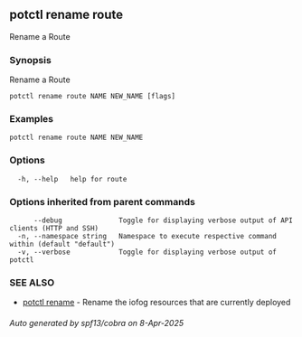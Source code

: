 ## potctl rename route

Rename a Route

### Synopsis

Rename a Route

```
potctl rename route NAME NEW_NAME [flags]
```

### Examples

```
potctl rename route NAME NEW_NAME
```

### Options

```
  -h, --help   help for route
```

### Options inherited from parent commands

```
      --debug              Toggle for displaying verbose output of API clients (HTTP and SSH)
  -n, --namespace string   Namespace to execute respective command within (default "default")
  -v, --verbose            Toggle for displaying verbose output of potctl
```

### SEE ALSO

* [potctl rename](potctl_rename.md)	 - Rename the iofog resources that are currently deployed

###### Auto generated by spf13/cobra on 8-Apr-2025
